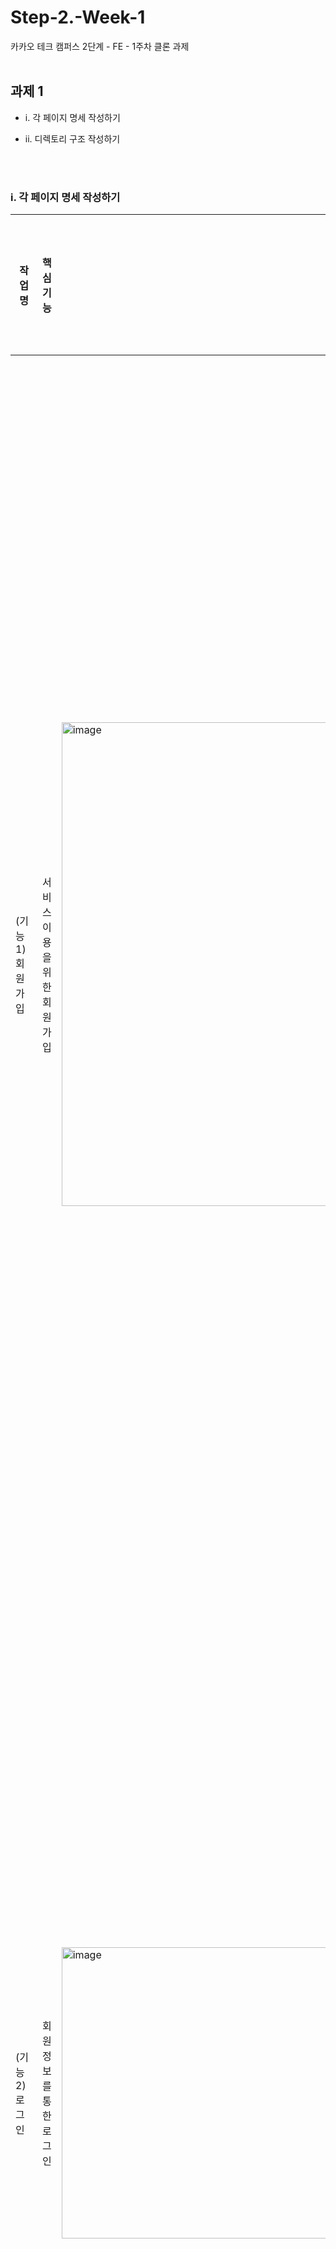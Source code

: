 # Step-2.-Week-1

카카오 테크 캠퍼스 2단계 - FE - 1주차 클론 과제
</br>
</br>

## **과제 1**

- i. 각 페이지 명세 작성하기

- ii. 디렉토리 구조 작성하기

  <br>
  </br>

### i. 각 페이지 명세 작성하기

| 작업명                                      | 핵심 기능                         | 프레임                                                                                                                         | 기능 상세설명                                                                                                                                                                                                                                                                                                        | 인터페이스 요구사항                                                                                                                                                                                                                         |
| ------------------------------------------- | --------------------------------- | ------------------------------------------------------------------------------------------------------------------------------ | -------------------------------------------------------------------------------------------------------------------------------------------------------------------------------------------------------------------------------------------------------------------------------------------------------------------- | ------------------------------------------------------------------------------------------------------------------------------------------------------------------------------------------------------------------------------------------- |
| (기능1)<br>회원가입                         | 서비스 이용을 위한 회원가입       | <img width="774" alt="image" src="https://github.com/monsta-zo/PNU-CSE/assets/83194164/4e1f870b-5b01-414f-a89f-7c491a306086">  | 1. 이름 입력<br/>2. 사용할 **이메일 주소** 입력(인증은 생략) <br> 2. 이메일 유효성 검사(영문+숫자@영문+숫자.영문+숫자) 및 에러 출력<br>3. **비밀번호** 입력 <br>4. 비밀번호 유효성 검사 (영문,숫자,특수문자 포함,8-20자,공백없음) 및 에러 출력<br/>5. 유효성 검사에 통과 한다면 HTTP Request Body에 담아 서버로 전송 | -**입력** : 이름, 이메일 비밀번호,비밀번호 확인 입력 후 '회원가입' 클릭<br> -**출력**: 로그인 페이지 <br/>-**에러시 출력**: 어떤 유효성 검사에 통과하지 못하는 지 입력창 하단에 출력<br/>-**비고**: 이름, 이메일, 비밀번호 한 페이지로 통합 |
| (기능2)<br>로그인                           | 회원정보를 통한 로그인            | <img width="466" alt="image" src="https://github.com/monsta-zo/PNU-CSE/assets/83194164/e30c2639-3fc7-4374-aff1-4632e23fe549">  | 1. **이메일/비밀번호 입력** 후 '로그인 버튼'을 클릭 시 HTTP Request Body에 담아 서버로 요청<br/>2. 비어있는 항목이나 정확하지 않은 항목에 대한 에러 메세지 출력                                                                                                                                                      | -입력: 로그인 페이지에서 이메일, 비밀번호 입력 후 로그인 버튼 클릭<br/>-**출력**: 메인 페이지(상단의 로그인 버튼이 회원 이름으로 대체)<br/>-**에러시 출력**: 입력창 하단에 에러메세지 출력                                                  |
| (기능3)<br/>메인 페이지 상단                | 로그인 상태에 따른 화면 상단 구성 | <img width="512" alt="image" src="https://github.com/monsta-zo/PNU-CSE/assets/83194164/df9afc24-5531-4dbc-9295-8cdc23fb7ebf">  | 1. 비로그인시 메인 페이지에는 **로그인 버튼 출력**<br/>2. 로그인 완료 후 로그인 버튼을 **사용자 이름으로 대체**<br/>3. 이름 클릭 시, 드롭다운 메뉴 출력                                                                                                                                                              | -**입력**: 로그인<br/>-**출력**: 로그인 버튼 메뉴 출력 가능한 이름으로 대체 및 이름 클릭 시 드롭다운 메뉴 출력                                                                                                                              |
| (기능4)<br>로그아웃                         | 로그아웃                          | <img width="438" alt="image" src="https://github.com/monsta-zo/PNU-CSE/assets/83194164/fc842c61-64e4-48cb-833d-b03cf718dacb">  | 1. '로그아웃' 버튼 클릭 시 **로그아웃**<br/>                                                                                                                                                                                                                                                                         | -**입력**: 이름 클릭 후, 로그아웃 버튼 클릭<br/>-**출력**: 메인 페이지<br/>                                                                                                                                                                 |
| (기능5)<br>전세 상품 목록 조회(메인 페이지) | 전체 상품 조회                    | <img width="919" alt="image" src="https://github.com/monsta-zo/PNU-CSE/assets/83194164/ce4afdb7-f309-4c25-9655-1396a8fc626e">  | 1. 주문이 가능한 **전체 상품 목록**을 서버로 부터 받아옴<br/>2. 상품 이미지, 상품명, 상품 가격 **출력**<br/>3. 상품에 마우스 hover시, 상품 이미지 확대                                                                                                                                                               | -**입력**: -<br/>-**출력**: 전체 상품 출력(상품 이미지, 상품명, 상품 가격)                                                                                                                                                                  |
| (기능6)<br>개별 상품 상세 조회              | 상품 상세 조회                    | <img width="1301" alt="image" src="https://github.com/monsta-zo/PNU-CSE/assets/83194164/8e38bf68-b30b-4c1c-85f7-65c9cd64f243"> | 1. 특정 상품 클릭 시, **상세 조회 페이지**로 이동<br/>2. 'id'를 통해 상품 식별, **상세 정보와 옵션 등**을 화면에 출력                                                                                                                                                                                                | -**입력**: 메인 페이지에서 특정 상품 클릭<br/>-**출력**: 상품 정보 출력                                                                                                                                                                     |
| (기능7)<br>상품 옵션 선택                   | 상품 옵션 선택                    | <img width="361" alt="image" src="https://github.com/monsta-zo/PNU-CSE/assets/83194164/5f82762f-be89-4e86-92a7-28f566ef3b19">  | 1. **상품 옵션** 선택<br/>2. 한번 선택된 옵션은 다시 선택x (뒤의 수량을 통해 다룰 예정)<br/>3. 여러 옵션 선택 가능<br/>4. **총 금액 출력**                                                                                                                                                                           | -**입력**: 상품 옵션 리스트에서 옵션 선택<br/>-**출력**: 옵션창이 닫히고, 선택한 옵션 박스 하단에 출력                                                                                                                                      |
| (기능8)<br>상품 옵션 확인                   | 상품 옵션 수정 및 확인            | <img width="348" alt="image" src="https://github.com/monsta-zo/PNU-CSE/assets/83194164/d9a27d88-119c-4747-ae4e-86e6952abffa">  | 1. 선택한 모든 옵션 확인<br/>2. **수량 선택** 가능<br/>3. **삭제** 가능<br/>4. **총 금액 출력**                                                                                                                                                                                                                      | -**입력**: -/+ 버튼을 통해 수량 조절, x 버튼을 통해 삭제<br/>-**출력**: 총 금액 출력                                                                                                                                                        |
| (기능9)<br>장바구니 담기                    | 장바구니 담기                     | <img width="587" alt="image" src="https://github.com/monsta-zo/PNU-CSE/assets/83194164/92aac0e1-28db-4bb8-ac99-0d50ff70516a">  | 1. 옵션 선택 후, '**장바구니 버튼**' 클릭<br/>2. 해당 상품들이 HTTP Request Body에 담겨 서버로 전달<br/>3. 해당 회원의 **장바구니에 저장**                                                                                                                                                                           | -**입력**: 장바구니 버튼 클릭<br/>-**출력**: 장바구니에 담겼다는 메세지 출력(토스트, 팝업)                                                                                                                                                  |
| (기능10)<br>장바구니 확인                   | 장바구니 확인                     | <img width="874" alt="image" src="https://github.com/monsta-zo/PNU-CSE/assets/83194164/89b50dbd-ae1f-4b75-a5ba-ce2bfb108801">  | 1. 서버로부터 해당 회원의 장바구니 받아와서 **장바구니에 담긴 상품 데이터** 출력<br/>2. 상품 삭제, 옵션 변경 가능<br/>3. 선택한 상품에 따라서 **총 금액, 건수 출력**                                                                                                                                                 | -**입력**: 화면 상단 장바구니 버튼 클릭 및 옵션 수정<br/>-**출력**: 장바구니 상품 목록 출력, 총액, 총 개수 출력                                                                                                                             |
| (기능11)<br>주문하기                        | 주문 확인 및 결제                 | <img width="499" alt="image" src="https://github.com/monsta-zo/PNU-CSE/assets/83194164/6361dbab-2eda-4223-93ea-6c2f940f1056">  | 1. 장바구니에서 **체크한 상품** 또는 상세 페이지의 **상품 목록** 출력<br/>2. **배송지** 입력 및 수정, **요청사항** 입력<br/>3. **총액** 출력<br/>4. **개인정보 제공 동의** 체크박스를 통한 입력<br/>                                                                                                                 | -**입력**: 장바구니 화면에서 주문하기 클릭 또는 상품 상세 페이지에서 구매하기 클릭<br/>-**출력**: 주문 상품 정보,배송지 정보 입력 화면, 총액 및 결제 버튼                                                                                   |
| (기능12)<br>결제하기                        | 결제                              | <img width="873" alt="image" src="https://github.com/monsta-zo/PNU-CSE/assets/83194164/f78efedd-2fcd-4612-bed1-09c4fe15e0f4">  | 1. 결제하기 버튼 클릭 식 **결제 완료**(실제 결제 과정 생략)                                                                                                                                                                                                                                                          | -**입력**: 결제하기 버튼 클릭<br/>-**출력**: 주문 완료 및 확인 페이지                                                                                                                                                                       |
| (기능13)<br>주문 결과 확인                  | 주문 결과 확인                    | <img width="585" alt="image" src="https://github.com/monsta-zo/PNU-CSE/assets/83194164/2287ffe4-5ffb-4a2c-8e94-3353fd9f10e3">  | 1. **주문한 상품들**에 대한 결과 출력<br/>2. 주문 완료된 상품들 서버에 전송 및 해당 회원의 **장바구니에서 상품 삭제**<br/>3. 주문 완료된 상품들 서버에 전송 및 해당 회원의 **주문 목록에 추가**                                                                                                                      | -**입력**: 결제하기 버튼 클<br/>-**출력**: 주문 결과 출력                                                                                                                                                                                   |
| (기능14)<br/>주문 목록 확인                 | 주문 목록 확인                    | <img width="606" alt="image" src="https://github.com/monsta-zo/PNU-CSE/assets/83194164/5c0ae6a2-16f8-420d-8b68-8b1c3a35684a">  | 1. 서버로부터 해당 회원의 **주문 목록**을 받아와서 출력                                                                                                                                                                                                                                                              | -**입력**: 이름 클릭 후, MY쇼핑 클릭<br/>-**출력**: 주문 내역 페이지                                                                                                                                                                        |

### ii. 디렉토리 구조 작성하기

디렉토리 구조를 아래와 같이 구성해봤습니다.
파일의 유형별로 디렉토리를 그룹화 하였습니다.

<img width="245" alt="image" src="https://github.com/monsta-zo/PNU-CSE/assets/83194164/15550b5d-f5cb-4bc6-81a2-1bb01a1b9ddf">

각 폴더의 역할은 아래와 같습니다.

| 폴더명     | 역할                                                     |
| ---------- | -------------------------------------------------------- |
| public     | 컴파일이 필요없는 정적인 파일들을 모아 놓는다.           |
| apis       | API관련 파일이 위치한다.                                 |
| assets     | 컴파일시에 필요한 이미지, 폰트와 같은 파일들을 저장한다. |
| components | 컴포넌트들이 위치한다.                                   |
| config     | config 파일들이 위치한다.                                |
| constants  | 공통적으로 사용되는 상수들을 정의한 파일들이 위치한다.   |
| hooks      | 커스텀 훅이 위치한다.                                    |
| pages      | 라우팅을 적용하는 커스텀 페이지들이 위치한다.            |
| styles     | css (scss) 파일들이 위치한다.                            |
| utils      | 유틸리티 함수(파일)들이 위치한다.                        |

  <br>
  </br>

## 과제 2

- i. UI 컴포넌트 명칭, 사용법, 용도 정리
- ii. UI 컴포넌트 코드 작성 해보기

### i. UI 컴포넌트 명칭, 사용법, 용도

| 명칭        | 예시                                                                                                | 설명                                                                                 | 용도                                             |
| ----------- | --------------------------------------------------------------------------------------------------- | ------------------------------------------------------------------------------------ | ------------------------------------------------ |
| 토스트      | ![image](https://github.com/monsta-zo/PNU-CSE/assets/83194164/6dd4fa65-1b79-4a73-a938-53f902cdcca4) | 일시적인 메시지를 표시하기 위해 사용, 화면의 하단이나 상단에 작은 팝업 형태로 나타남 | 알림, 경고, 작업 완료 피드백, 상태 표시 등       |
| 브레드크럼  | ![image](https://github.com/monsta-zo/PNU-CSE/assets/83194164/5b224288-a1bd-43f9-82bb-d6fe530f59b8) | 웹 사이트 내에서 사용자가 어떤 경로를 따라 현재 페이지에 도달했는지를 표시해줌       | 경로 표시, 계층 구조 표시, 사용자 경로 추척 등   |
| 캐러셀      | ![image](https://github.com/monsta-zo/PNU-CSE/assets/83194164/6493cd04-b305-4b1e-be77-3910d33bf6cc) | 이미지, 동영상, 콘텐츠 등을 순환적으로 표시하는 슬라이드 쇼 형태의 요소              | 이미지 갤러리, 광고 배너, 이미지 슬라이더 등     |
| 라디오 버튼 | ![image](https://github.com/monsta-zo/PNU-CSE/assets/83194164/a4cd34cd-1566-4e68-8621-9cf2b32b3220) | 여러개의 선택 사항 중 하나만을 고를 수 있는 요소이다.                                | 양자 택일 선택, 옵션 선택, 필터링 옵션 선택 등   |
| 토글 버튼   | ![image](https://github.com/monsta-zo/PNU-CSE/assets/83194164/ef6d7dfa-c013-4cbc-9b4c-2672a72e0933) | 두 가지 상태 중 하나를 선택하거나 전환하는데 사용 형태는 다양할 수 있다.             | 스위치 설정, 다크 모드 전환, 필터링 적용/해제 등 |
| 체크리스트  | ![image](https://github.com/monsta-zo/PNU-CSE/assets/83194164/31c90435-aa3d-47b5-9b22-1820dbeca749) | 여러개의 선택 사항 중 여러 개를 고를 수 있는 요소이다. 다중선택이 가능하다.          | to-do, 양식 작성, 옵션 선택 등                   |

### ii. UI 컴포넌트 코드 작성 해보기

> `src/components` 아래의 폴더들에 각각 작성해봤습니다.

  <br>
  </br>

## 과제 3

### i. 각 컴포넌트를 테스트할 페이지 만들기

[실행방법]

```
npm start
```



[👏결과]
![image](https://github.com/monsta-zo/PNU-CSE/assets/83194164/48a7c131-c0d3-47a9-bb94-62cf4def7a75)

!!
